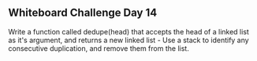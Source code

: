 ## Whiteboard Challenge Day 14
Write a function called dedupe(head) that accepts the head of a linked list as it's argument, and returns a new linked list - Use a stack to identify any consecutive duplication, and remove them from the list.
